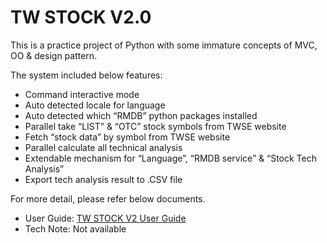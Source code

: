 # TW STOCK V2.0
This is a practice project of Python with some immature concepts of MVC, OO & design pattern.

The system included below features:
- Command interactive mode
- Auto detected locale for language
- Auto detected which “RMDB” python packages installed
- Parallel take “LIST” & “OTC” stock symbols from TWSE website
- Fetch “stock data” by symbol from TWSE website
- Parallel calculate all technical analysis
- Extendable mechanism for “Language”, “RMDB service” & “Stock Tech Analysis”
- Export tech analysis result to .CSV file

For more detail, please refer below documents.
- User Guide: [TW STOCK V2 User Guide](https://github.com/minghsu/tw_stock_v2/blob/master/doc/TW_STOCK_V2%20_User_Guide.pdf)
- Tech Note: Not available
